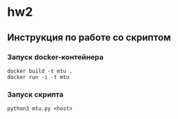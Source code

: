# hw2

## Инструкция по работе со скриптом

### Запуск docker-контейнера

```
docker build -t mtu .
docker run -i -t mtu
```

### Запуск скрипта

```
python3 mtu.py <host>
```